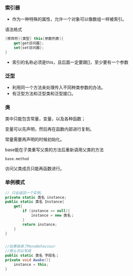### 索引器

+ 作为一种特殊的属性，允许一个对象可以像数组一样被索引。

语法格式

```C#
[修饰符][类型] this[参数列表]{
    get{get访问器};
    set{set访问器};
}
```

+ 索引的名称必须是this，且后面一定要跟[]，至少要有一个参数



### 泛型

+ 利用同一个方法来处理传入不同种类参数的办法。
+ 有泛型方法和泛型类和泛型接口。



### 类

类中只能包含常量，变量，以及各种函数；

变量可以先声明，然后再在函数内部进行复制。

常量需要再声明的时候初始化。

base能在子类重写父类的方法后重新调用父类的方法

`base.method`

访问父类成员只能再函数进行。



### 单例模式

```C#
// 只会返回一个实例。
private static 类名 instance;
public static 类名 Instance{
    get{
        if (instance == null){
            instance = new 类名；
        }
        return instance;
    }
}


//如果继承了MonoBehaviour
//那么可以写成
public static 类名 字段名；
private void Awake(){
    instance = this;
}
```

